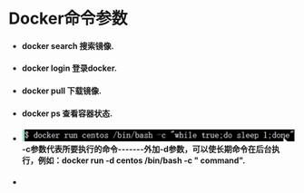 # Docker命令参数

* #### docker search 搜索镜像.
* #### docker login 登录docker.
* #### docker pull 下载镜像.
* #### docker ps 查看容器状态.
* #### ![](/assets/import.png)-c参数代表所要执行的命令-------外加-d参数，可以使长期命令在后台执行，例如：docker run -d centos /bin/bash -c " command".

* #### 




